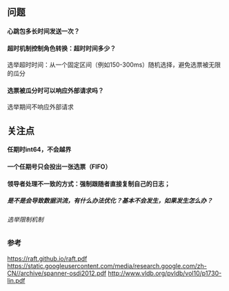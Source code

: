 ## 问题
#### 心跳包多长时间发送一次？
#### 超时机制控制角色转换：超时时间多少？
  选举超时时间：从一个固定区间（例如150-300ms）随机选择，避免选票被无限的瓜分
#### 选票被瓜分时可以响应外部请求吗？
  选举期间不响应外部请求



## 关注点
#### 任期时int64，不会越界
#### 一个任期号只会投出一张选票（FIFO）
#### 领导者处理不一致的方式：强制跟随者直接复制自己的日志；
  ##### 是不是会导致数据洪流，有什么办法优化？基本不会发生，如果发生怎么办？
  ###### 选举限制机制


### 参考
https://raft.github.io/raft.pdf
https://static.googleusercontent.com/media/research.google.com/zh-CN//archive/spanner-osdi2012.pdf
http://www.vldb.org/pvldb/vol10/p1730-lin.pdf
